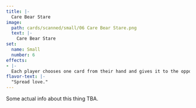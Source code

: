 ```yaml
---
title: |-
  Care Bear Stare
image: 
  path: cards/scanned/small/06 Care Bear Stare.png
  text: |-
    Care Bear Stare
set:
  name: Small
  number: 6
effects: 
- |-
  Each player chooses one card from their hand and gives it to the opponent.
flavor-text: |-
  "Spread love."
---
```

Some actual info about this thing TBA.
